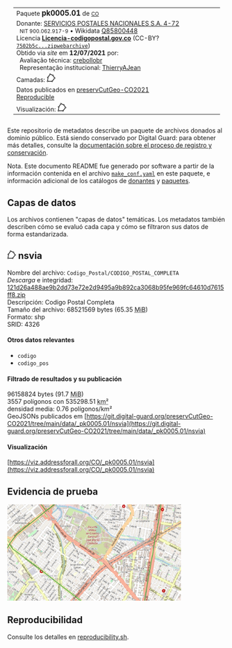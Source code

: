 <aside>
<table align="right" style="padding: 1em">
<tr><td>Paquete <big><b>pk0005.01</b></big> de <small><a target="_afacodes" title="Jurisdicción" href="https://afa.codes/CO">CO</a></small>
</td></tr>
<tr><td>
Donante: <a rel="external" target="_doador" href="http://visor.codigopostal.gov.co/472/visor/">SERVICIOS POSTALES NACIONALES S.A. 4-72</a>
<br/>&nbsp; <small>NIT 900.062.917-9</small> • Wikidata <a rel="external" target="_doador" title="Enlace del descriptor Wikidata del donante" href="https://www.wikidata.org/wiki/Q85800448">Q85800448</a></small><br/>
Licencia <a rel="external" target="_doador" href="http://visor.codigopostal.gov.co/472/visor/Clausula_Licencia_Abierta.pdf"><b>Licencia-codigopostal.gov.co</b></a> (CC-BY? <a title="SHA256 7502b5c3cd701ac21c126c8d6e133bcf2d082e7d08e37acf7d1977e636e0488c.zip" href="https://dl.digital-guard.org/7502b5c3cd701ac21c126c8d6e133bcf2d082e7d08e37acf7d1977e636e0488c.zip"><code>7502b5c...zip</code></a><a title="SHA256 https://web.archive.org/web/20210907144722/http://visor.codigopostal.gov.co/472/visor/Clausula_Licencia_Abierta.pdf" href="https://web.archive.org/web/20210907144722/http://visor.codigopostal.gov.co/472/visor/Clausula_Licencia_Abierta.pdf"><code>webarchive</code></a>)<br/>
Obtido via <i>site</i> em <b>12/07/2021</b> por:
<br/>&nbsp; Avaliação técnica: <a rel="external" target="_gitPerson" title="Usuario de Git" href="https://github.com/crebollobr">crebollobr</a>
<br/>&nbsp; Representação institucional: <a rel="external" target="_gitPerson" title="Usuario de" href="https://github.com/ThierryAJean">ThierryAJean</a><br/>
</td></tr>
<tr><td>Camadas: <a title="nsvia" href="#-nsvia"><img src="https://raw.githubusercontent.com/digital-guard/preserv/main/docs/assets/layerIcon-nsvia.png" alt="nsvia" width="20"/></a> </td></tr>
<tr><td>Datos publicados en <a href="https://git.digital-guard.org/preservCutGeo-CO2021/tree/main/data/_pk0005.01">preservCutGeo-CO2021</a><br/><a href="#reproducibilidad">Reproducible</a></td></tr>
<tr><td>Visualización: <a title="nsvia" href="https://viz.addressforall.org/CO/_pk0005.01/nsvia"><img src="https://raw.githubusercontent.com/digital-guard/preserv/main/docs/assets/layerIcon-nsvia.png" alt="nsvia" width="20"/></a> </td></tr>
</table>
</aside>

<section>

Este repositorio de metadatos describe un paquete de archivos donados al dominio público. Está siendo conservado por Digital Guard: para obtener más detalles, consulte la [documentación sobre el proceso de registro y conservación](https://wiki.addressforall.org/doc/Documentação_Digital-guard).

Nota. Este documento README fue generado por software a partir de la información contenida en el archivo [`make_conf.yaml`](https://git.digital-guard.org/preserv-CO/blob/main/data/_pk0005.01/make_conf.yaml) en este paquete, e información adicional de los catálogos de [donantes](https://git.digital-guard.org/preserv-BR/blob/main/data/donor.csv) y [paquetes](https://git.digital-guard.org/preserv-BR/blob/main/data/donatedPack.csv).

# Capas de datos

Los archivos contienen "capas de datos" temáticas. Los metadatos también describen cómo se evaluó cada capa y cómo se filtraron sus datos de forma estandarizada.

## <img src="https://raw.githubusercontent.com/digital-guard/preserv/main/docs/assets/layerIcon-nsvia.png" alt="nsvia" width="20"/> nsvia

Nombre del archivo: `Codigo_Postal/CODIGO_POSTAL_COMPLETA`<br/>*Descarga* e integridad: [121d26a488ae9b2dd73e72e2d9495a9b892ca3068b95fe969fc64610d7615ff8.zip](https://dl.digital-guard.org/121d26a488ae9b2dd73e72e2d9495a9b892ca3068b95fe969fc64610d7615ff8.zip)<br/>Descripción: Codigo Postal Completa<br/>Tamaño del archivo: 68521569 bytes (65.35 <abbr title="mebibyte">MiB</abbr>)<br/>Formato: shp<br/>SRID: 4326

#### Otros datos relevantes
* `codigo`
* `codigo_pos`

#### Filtrado de resultados y su publicación
96158824 bytes (91.7 <abbr title="mebibyte">MiB</abbr>)<br/>3557 polígonos con 535298.51 <abbr title="quilômetros quadrados">km²</abbr><br/>densidad media: 0.76 polígonos/km²<br/>GeoJSONs publicados em [https://git.digital-guard.org/preservCutGeo-CO2021/tree/main/data/_pk0005.01/nsvia](https://git.digital-guard.org/preservCutGeo-CO2021/tree/main/data/_pk0005.01/nsvia)

#### Visualización
[https://viz.addressforall.org/CO/_pk0005.01/nsvia](https://viz.addressforall.org/CO/_pk0005.01/nsvia)

# Evidencia de prueba
<img src="qgis.png" width="400"/>

</section>
<section>

# Reproducibilidad

Consulte los detalles en [reproducibility.sh](https://git.digital-guard.org/preserv-CO/blob/main/data/_pk0005.01/reproducibility.sh).

</section>

